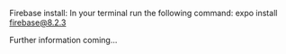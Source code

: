 Firebase install:  In your terminal run the following command: expo install firebase@8.2.3

Further information coming...
